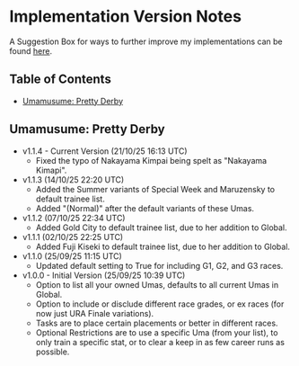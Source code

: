 # Implementation Version Notes
A Suggestion Box for ways to further improve my implementations can be found [here](https://forms.gle/2snk4TbiB8VC9V967).
## Table of Contents
- [Umamusume: Pretty Derby](#umamusume-pretty-derby)
## Umamusume: Pretty Derby
- v1.1.4 - Current Version (21/10/25 16:13 UTC)
  - Fixed the typo of Nakayama Kimpai being spelt as "Nakayama Kimapi".
- v1.1.3 (14/10/25 22:20 UTC)
  - Added the Summer variants of Special Week and Maruzensky to default trainee list.
  - Added "(Normal)" after the default variants of these Umas.
- v1.1.2 (07/10/25 22:34 UTC)
  - Added Gold City to default trainee list, due to her addition to Global.
- v1.1.1 (02/10/25 22:25 UTC)
  - Added Fuji Kiseki to default trainee list, due to her addition to Global.
- v1.1.0 (25/09/25 11:15 UTC)
  - Updated default setting to True for including G1, G2, and G3 races.
- v1.0.0 - Initial Version (25/09/25 10:39 UTC)
  - Option to list all your owned Umas, defaults to all current Umas in Global.
  - Option to include or disclude different race grades, or ex races (for now just URA Finale variations).
  - Tasks are to place certain placements or better in different races.
  - Optional Restrictions are to use a specific Uma (from your list), to only train a specific stat, or to clear a keep in as few career runs as possible.
